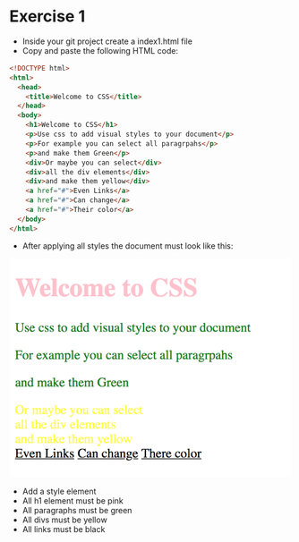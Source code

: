 # Exercise 1

* Inside your git project create a index1.html file
* Copy and paste the following HTML code:

```html
<!DOCTYPE html>
<html>
  <head>
    <title>Welcome to CSS</title>
  </head>
  <body>
    <h1>Welcome to CSS</h1>
    <p>Use css to add visual styles to your document</p>
    <p>For example you can select all paragrpahs</p>
    <p>and make them Green</p>
    <div>Or maybe you can select</div>
    <div>all the div elements</div>
    <div>and make them yellow</div>
    <a href="#">Even Links</a>
    <a href="#">Can change</a>
    <a href="#">Their color</a>
  </body>
</html>
```

* After applying all styles the document must look like this:

![Ex 1](./results/ex_1.png)


* Add a style element
* All h1 element must be pink
* All paragraphs must be green
* All divs must be yellow
* All links must be black